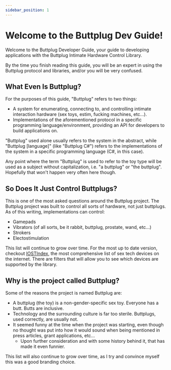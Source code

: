 ```yaml
---
sidebar_position: 1
---
```


# Welcome to the Buttplug Dev Guide!

Welcome to the Buttplug Developer Guide, your guide to developing applications with the Buttplug Intimate Hardware Control Library.

By the time you finish reading this guide, you will be an expert in using the Buttplug protocol and libraries, and/or you will be very confused.

## What Even Is Buttplug?

For the purposes of this guide, "Buttplug" refers to two things:

- A system for enumerating, connecting to, and controlling intimate interaction hardware (sex toys, estim, fucking machines, etc...).
- Implementations of the aforementioned protocol in a specific programming language/environment, providing an API for developers to build applications on.

"Buttplug" used alone usually refers to the system in the abstract, while "Buttplug [language]" (like "Buttplug C#") refers to the implementations of the system in a specific programming language (C#, in this case).

Any point where the term "Buttplug" is used to refer to the toy type will be used as a subject without capitalization, i.e. "a buttplug" or "the buttplug". Hopefully that won't happen very often here though.

## So Does It Just Control Buttplugs?

This is one of the most asked questions around the Buttplug project. The Buttplug project was built to control all sorts of hardware, not just buttplugs. As of this writing, implementations can control:

- Gamepads
- Vibrators (of all sorts, be it rabbit, buttplug, prostate, wand, etc...)
- Strokers
- Electostimulation

This list will continue to grow over time. For the most up to date version, checkout [IOSTIndex](https://iostindex.com), the most comprehensive list of sex tech devices on the internet. There are filters that will allow you to see which devices are supported by the library.

## Why is the project called Buttplug?

Some of the reasons the project is named Buttplug are:

- A buttplug (the toy) is a non-gender-specific sex toy. Everyone has a butt. Butts are inclusive.
- Technology and the surrounding culture is far too sterile. Buttplugs, used correctly, are usually not.
- It seemed funny at the time when the project was starting, even though no thought was put into how it would sound when being mentioned in press articles, grant applications, etc...
    - Upon further consideration and with some history behind it, that has made it even funnier.

This list will also continue to grow over time, as I try and convince myself this was a good branding choice.